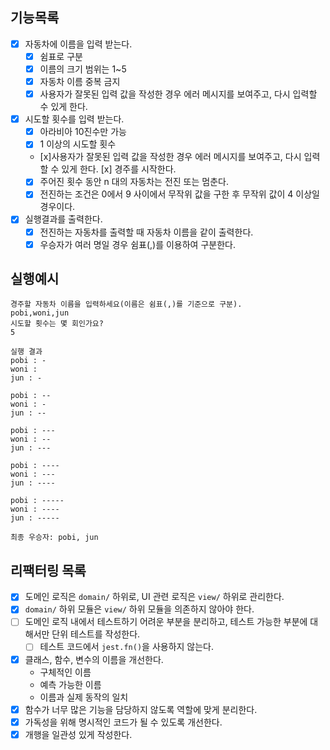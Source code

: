 ## 기능목록

- [x] 자동차에 이름을 입력 받는다.
  - [x] 쉼표로 구분
  - [x] 이름의 크기 범위는 1~5
  - [x] 자동차 이름 중복 금지
  - [x] 사용자가 잘못된 입력 값을 작성한 경우 에러 메시지를 보여주고, 다시 입력할 수 있게 한다.
- [x] 시도할 횟수를 입력 받는다.
  - [x] 아라비아 10진수만 가능
  - [x] 1 이상의 시도할 횟수
  - [x]사용자가 잘못된 입력 값을 작성한 경우 에러 메시지를 보여주고, 다시 입력할 수 있게 한다.
    [x] 경주를 시작한다.
  - [x] 주어진 횟수 동안 n 대의 자동차는 전진 또는 멈춘다.
  - [x] 전진하는 조건은 0에서 9 사이에서 무작위 값을 구한 후 무작위 값이 4 이상일 경우이다.
- [x] 실행결과를 출력한다.
  - [x] 전진하는 자동차를 출력할 때 자동차 이름을 같이 출력한다.
  - [x] 우승자가 여러 명일 경우 쉼표(,)를 이용하여 구분한다.

## 실행예시

```
경주할 자동차 이름을 입력하세요(이름은 쉼표(,)를 기준으로 구분).
pobi,woni,jun
시도할 횟수는 몇 회인가요?
5

실행 결과
pobi : -
woni :
jun : -

pobi : --
woni : -
jun : --

pobi : ---
woni : --
jun : ---

pobi : ----
woni : ---
jun : ----

pobi : -----
woni : ----
jun : -----

최종 우승자: pobi, jun
```

## 리팩터링 목록

- [x] 도메인 로직은 `domain/` 하위로, UI 관련 로직은 `view/` 하위로 관리한다.
- [x] `domain/` 하위 모듈은 `view/` 하위 모듈을 의존하지 않아야 한다.
- [ ] 도메인 로직 내에서 테스트하기 어려운 부분을 분리하고, 테스트 가능한 부분에 대해서만 단위 테스트를 작성한다.
  - [ ] 테스트 코드에서 `jest.fn()`을 사용하지 않는다.
- [x] 클래스, 함수, 변수의 이름을 개선한다.
  - 구체적인 이름
  - 예측 가능한 이름
  - 이름과 실제 동작의 일치
- [x] 함수가 너무 많은 기능을 담당하지 않도록 역할에 맞게 분리한다.
- [x] 가독성을 위해 명시적인 코드가 될 수 있도록 개선한다.
- [x] 개행을 일관성 있게 작성한다.
